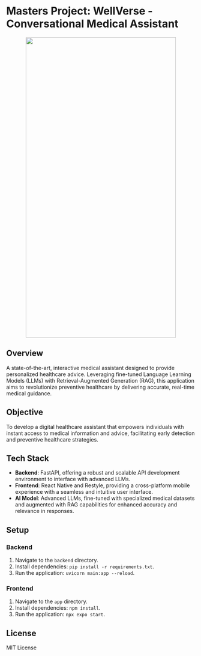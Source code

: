 # Masters Project: WellVerse - Conversational Medical Assistant

<div align="center">
    <img src="https://github.com/lindalen/masters-project/assets/43276209/2f265ee7-db2d-43a9-b6e5-0ebb26115e7c" width="400" height="800" style="display: block; margin-left: auto; margin-right: auto;">
</div>

## Overview
A state-of-the-art, interactive medical assistant designed to provide personalized healthcare advice. Leveraging fine-tuned Language Learning Models (LLMs) with Retrieval-Augmented Generation (RAG), this application aims to revolutionize preventive healthcare by delivering accurate, real-time medical guidance.

## Objective
To develop a digital healthcare assistant that empowers individuals with instant access to medical information and advice, facilitating early detection and preventive healthcare strategies.

## Tech Stack
- **Backend**: FastAPI, offering a robust and scalable API development environment to interface with advanced LLMs.
- **Frontend**: React Native and Restyle, providing a cross-platform mobile experience with a seamless and intuitive user interface.
- **AI Model**: Advanced LLMs, fine-tuned with specialized medical datasets and augmented with RAG capabilities for enhanced accuracy and relevance in responses.

## Setup

### Backend
1. Navigate to the `backend` directory.
2. Install dependencies: `pip install -r requirements.txt`.
3. Run the application: `uvicorn main:app --reload`.

### Frontend
1. Navigate to the `app` directory.
2. Install dependencies: `npm install`.
3. Run the application: `npx expo start`.

## License
MIT License


